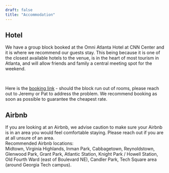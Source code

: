 ```yaml
---
draft: false
title: "Accommodation"
---
```


## Hotel

We have a group block booked at the Omni Atlanta Hotel at CNN Center and it is where we recommend our guests stay. This being because it is one of the closest available hotels to the venue, is in the heart of most tourism in Atlanta, and will allow friends and family a central meeting spot for the weekend.

<br>

Here is the [booking link](https://www.omnihotels.com/hotels/atlanta-cnn-center/weddings/dibattista-wedding-09052023) - should the block run out of rooms, please reach out to Jeremy or Pat to address the problem. We recommend booking as soon as possible to guarantee the cheapest rate.


## Airbnb

If you are looking at an Airbnb, we advise caution to make sure your Airbnb is in an area you would feel comfortable staying. Please reach out if you are at all unsure of an area.
<br>
Recommended Airbnb locations: 
<br>
Midtown, Virginia Highlands, Inman Park, Cabbagetown, Reynoldstown, Glenwood Park, Grant Park, Atlantic Station, Knight Park / Howell Station, Old Fourth Ward (east of Boulevard NE), Candler Park, Tech Square area (around Georgia Tech campus).